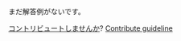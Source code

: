 
まだ解答例がないです。

[コントリビュートしませんか](https://github.com/BFEdev/BFE.dev-solutions/blob/main/quiz/try-catch_ja.md)?  [Contribute guideline](https://github.com/BFEdev/BFE.dev-solutions#how-to-contribute)

